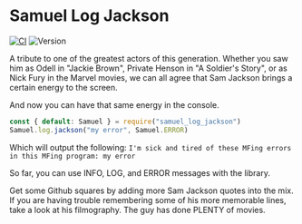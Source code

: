 # Samuel Log Jackson


[![CI](https://github.com/lob/samuel_log_jackson/actions/workflows/main.yml/badge.svg)](https://github.com/lob/samuel_log_jackson/actions/workflows/main.yml) ![Version](https://img.shields.io/npm/v/samuel_log_jackson)

A tribute to one of the greatest actors of this generation. Whether you saw
him as Odell in "Jackie Brown", Private Henson in "A Soldier's Story", or 
as Nick Fury in the Marvel movies, we can all agree that Sam Jackson brings
a certain energy to the screen. 

And now you can have that same energy in the console. 

```js
const { default: Samuel } = require("samuel_log_jackson")
Samuel.log.jackson("my error", Samuel.ERROR)
```

Which will output the following: 
`I'm sick and tired of these MFing errors in this MFing program: my error`

So far, you can use INFO, LOG, and ERROR messages with the library.

Get some Github squares by adding more Sam Jackson quotes into the mix. If you are having trouble remembering some of his more memorable lines, take a look at his filmography. The guy has done PLENTY of movies. 


